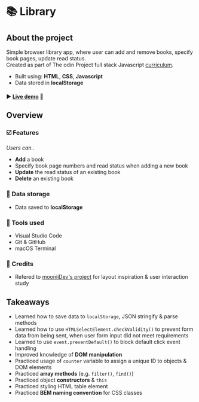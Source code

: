 # 📚 Library


## About the project
Simple browser library app, where user can add and remove books, specify book pages, update read status.
<br>Created as part of The odin Project full stack Javascript <a href="https://www.theodinproject.com/lessons/javascript-library">curriculum</a>.
- Built using: **HTML**, **CSS**, **Javascript**
- Data stored in **localStorage**

#### ► <a href="">Live demo</a> 👀


## Overview
### ☑️ Features
_Users can.._
- **Add** a book
- Specify book page numbers and read status when adding a new book
- **Update** the read status of an existing book
- **Delete** an existing book

### 🧰 Data storage
- Data saved to **localStorage**

### 🔧 Tools used
- Visual Studio Code
- Git & GitHub
- macOS Terminal

### 💙 Credits
- Refered to <a href="https://github.com/mooniiDev/library">mooniiDev's project</a> for layout inspiration & user interaction study


## Takeaways
- Learned how to save data to `localStorage`, JSON stringify & parse methods
- Learned how to use `HTMLSelectElement.checkValidity()` to prevent form data from being sent, when user form input did not meet requirements
- Learned to use `event.preventDefault()` to block default click event handling
- Improved knowledge of **DOM manipulation**
- Practiced usage of `counter` variable to assign a unique ID to objects & DOM elements
- Practiced **array methods** (e.g. `filter()`, `find()`)
- Practiced object **constructors** & `this`
- Practiced styling HTML table element
- Practiced **BEM naming convention** for CSS classes 
